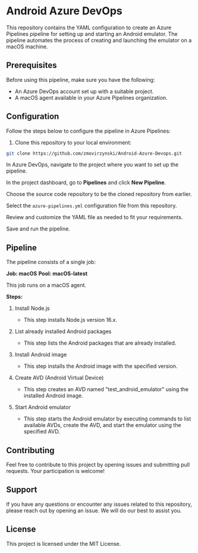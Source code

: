 # Android Azure DevOps

This repository contains the YAML configuration to create an Azure Pipelines pipeline for setting up and starting an Android emulator. The pipeline automates the process of creating and launching the emulator on a macOS machine.

## Prerequisites

Before using this pipeline, make sure you have the following:

- An Azure DevOps account set up with a suitable project.
- A macOS agent available in your Azure Pipelines organization.

## Configuration

Follow the steps below to configure the pipeline in Azure Pipelines:

1. Clone this repository to your local environment:

```bash
git clone https://github.com/zmovirzynski/Android-Azure-Devops.git
```

In Azure DevOps, navigate to the project where you want to set up the pipeline.

In the project dashboard, go to **Pipelines** and click **New Pipeline**.

Choose the source code repository to be the cloned repository from earlier.

Select the `azure-pipelines.yml` configuration file from this repository.

Review and customize the YAML file as needed to fit your requirements.

Save and run the pipeline.

## Pipeline

The pipeline consists of a single job:

**Job: macOS**
**Pool: macOS-latest**

This job runs on a macOS agent.

**Steps:**

1. Install Node.js
   - This step installs Node.js version 16.x.

2. List already installed Android packages
   - This step lists the Android packages that are already installed.

3. Install Android image
   - This step installs the Android image with the specified version.

4. Create AVD (Android Virtual Device)
   - This step creates an AVD named "test_android_emulator" using the installed Android image.

5. Start Android emulator
   - This step starts the Android emulator by executing commands to list available AVDs, create the AVD, and start the emulator using the specified AVD.

## Contributing

Feel free to contribute to this project by opening issues and submitting pull requests. Your participation is welcome!

## Support

If you have any questions or encounter any issues related to this repository, please reach out by opening an issue. We will do our best to assist you.

## License

This project is licensed under the MIT License.
